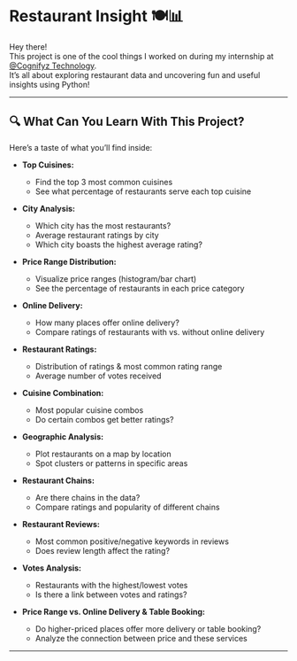 # Restaurant Insight 🍽️📊

Hey there!  
This project is one of the cool things I worked on during my internship at [@Cognifyz Technology](https://cognifyz.com/).  
It’s all about exploring restaurant data and uncovering fun and useful insights using Python!

---

## 🔍 What Can You Learn With This Project?

Here’s a taste of what you’ll find inside:

- **Top Cuisines:**  
  - Find the top 3 most common cuisines
  - See what percentage of restaurants serve each top cuisine

- **City Analysis:**  
  - Which city has the most restaurants?
  - Average restaurant ratings by city
  - Which city boasts the highest average rating?

- **Price Range Distribution:**  
  - Visualize price ranges (histogram/bar chart)
  - See the percentage of restaurants in each price category

- **Online Delivery:**  
  - How many places offer online delivery?
  - Compare ratings of restaurants with vs. without online delivery

- **Restaurant Ratings:**  
  - Distribution of ratings & most common rating range
  - Average number of votes received

- **Cuisine Combination:**  
  - Most popular cuisine combos
  - Do certain combos get better ratings?

- **Geographic Analysis:**  
  - Plot restaurants on a map by location
  - Spot clusters or patterns in specific areas

- **Restaurant Chains:**  
  - Are there chains in the data?
  - Compare ratings and popularity of different chains

- **Restaurant Reviews:**  
  - Most common positive/negative keywords in reviews
  - Does review length affect the rating?

- **Votes Analysis:**  
  - Restaurants with the highest/lowest votes
  - Is there a link between votes and ratings?

- **Price Range vs. Online Delivery & Table Booking:**  
  - Do higher-priced places offer more delivery or table booking?
  - Analyze the connection between price and these services

---
